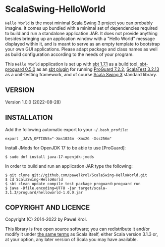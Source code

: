 ScalaSwing-HelloWorld
=====================

`Hello World` is the most minimal [Scala Swing 3] project you can probably imagine. It comes up bundled with a minimal set of dependencies required to build and run a standalone application JAR. It does not provide anything besides bringing up an application window with a "Hello World" message displayed within it, and is meant to serve as an empty template to bootstrap your own GUI applications. Please adapt package and class names as well as build configuration according to the needs of your program.

This `Hello World` application is set up with [sbt 1.7.1] as a build tool, [sbt-proguard 0.5.0] as an [sbt plugin] for running [ProGuard 7.2.2], [ScalaTest 3.2.13] as a unit-testing framework, and of course [Scala Swing 3] standard library.

VERSION
-------

Version 1.0.0 (2022-08-28)

INSTALLATION
------------

Add the following automatic export to your `~/.bash_profile`:

    export _JAVA_OPTIONS="-Xms1024m -Xmx2G -Xss256m"

Install JMods for OpenJDK 17 to be able to use [ProGuard]:

    $ sudo dnf install java-17-openjdk-jmods

In order to build and run an application JAR type the following:

    $ git clone git://github.com/pawelkrol/ScalaSwing-HelloWorld.git
    $ cd ScalaSwing-HelloWorld
    $ sbt clean update compile test package proguard:proguard run
    $ java -Dfile.encoding=UTF8 -jar target/scala-3.1.3/proguard/helloworld-1.0.0.jar

COPYRIGHT AND LICENCE
---------------------

Copyright (C) 2014-2022 by Pawel Krol.

This library is free open source software; you can redistribute it and/or modify it under [the same terms] as Scala itself, either Scala version 3.1.3 or, at your option, any later version of Scala you may have available.


[ProGuard 7.2.2]: https://github.com/Guardsquare/proguard
[Scala Swing 3]: https://www.javadoc.io/doc/org.scala-lang.modules/scala-swing_3/latest/index.html
[ScalaTest 3.2.13]: http://www.scalatest.org/
[sbt 1.7.1]: http://www.scala-sbt.org/
[sbt plugin]: https://www.scala-sbt.org/1.x/docs/Using-Plugins.html
[sbt-proguard 0.5.0]: https://github.com/sbt/sbt-proguard
[the same terms]: https://github.com/pawelkrol/ScalaSwing-HelloWorld/blob/master/LICENSE.md
